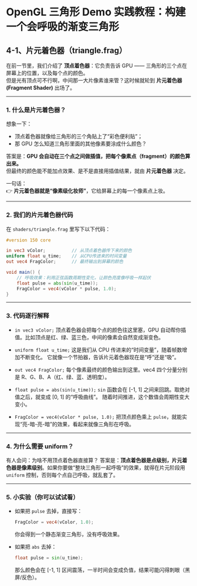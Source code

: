 # OpenGL 三角形 Demo 实践教程：构建一个会呼吸的渐变三角形

## 4-1、片元着色器（triangle.frag）

在前一节里，我们介绍了 **顶点着色器**：它负责告诉 GPU —— 三角形的三个点在屏幕上的位置，以及每个点的颜色。  
但是光有顶点可不行啊，中间那一大片像素谁来管？这时候就轮到 **片元着色器 (Fragment Shader)** 出场了。

---

### 1. 什么是片元着色器？

想象一下：  
- 顶点着色器就像给三角形的三个角贴上了“彩色便利贴”；  
- 那 GPU 怎么知道三角形里面的其他像素要涂成什么颜色？  

答案是：**GPU 会自动在三个点之间做插值，把每个像素点（fragment）的颜色算出来。**  
但最终的颜色能不能加点效果、是不是直接用插值结果，就由 **片元着色器** 决定。

一句话：  
👉 **片元着色器就是“像素级化妆师”**，它给屏幕上的每一个像素点上妆。

---

### 2. 我们的片元着色器代码

在 `shaders/triangle.frag` 里写下以下代码：

```glsl
#version 150 core

in vec3 vColor;          // 从顶点着色器传下来的颜色
uniform float u_time;    // 从CPU传进来的时间变量
out vec4 FragColor;      // 最终输出到屏幕的颜色

void main() {
    // 呼吸效果：利用正弦函数周期性变化，让颜色亮度像呼吸一样起伏
    float pulse = abs(sin(u_time));
    FragColor = vec4(vColor * pulse, 1.0);
}
````

---

### 3. 代码逐行解释

* `in vec3 vColor;`
  顶点着色器会把每个点的颜色往这里塞，GPU 自动帮你插值。比如顶点是红、绿、蓝三色，中间的像素会自然变成渐变色。

* `uniform float u_time;`
  这是我们从 CPU 传进来的“时间变量”，随着帧数增加不断变化。
  它就像一个节拍器，告诉片元着色器现在是“呼”还是“吸”。

* `out vec4 FragColor;`
  每个像素最终的颜色输出到这里。vec4 四个分量分别是 R、G、B、A（红、绿、蓝、透明度）。

* `float pulse = abs(sin(u_time));`
  `sin` 函数会在 \[-1, 1] 之间来回跳。取绝对值之后，就变成 \[0, 1] 的“呼吸曲线”。
  随着时间推进，这个数值会周期性变大变小。

* `FragColor = vec4(vColor * pulse, 1.0);`
  把顶点颜色乘上 `pulse`，就能实现“亮-暗-亮-暗”的效果，看起来就像三角形在呼吸。

---

### 4. 为什么需要 uniform？

有人会问：为啥不用顶点着色器直接算？
答案是：**顶点着色器是点级别，片元着色器是像素级别**。如果你要做“整块三角形一起呼吸”的效果，就得在片元阶段用 `uniform` 控制，否则每个点自己呼吸，就乱套了。

---

### 5. 小实验（你可以试试看）

* 如果把 `pulse` 去掉，直接写：

  ```glsl
  FragColor = vec4(vColor, 1.0);
  ```

  你会得到一个静态渐变三角形，没有呼吸效果。

* 如果把 `abs` 去掉：

  ```glsl
  float pulse = sin(u_time);
  ```

  那么颜色会在 \[-1, 1] 区间震荡，一半时间会变成负值，结果可能闪得刺眼（黑屏/反色）。
